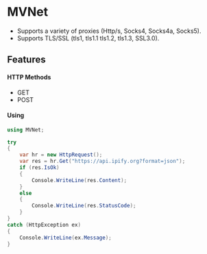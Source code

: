 # MVNet
- Supports a variety of proxies (Http/s, Socks4, Socks4a, Socks5).
- Supports TLS/SSL (tls1, tls1.1 tls1.2, tls1.3, SSL3.0).

## Features
#### HTTP Methods
- GET
- POST

#### Using
```csharp
using MVNet;

try
{
    var hr = new HttpRequest();
    var res = hr.Get("https://api.ipify.org?format=json");
    if (res.IsOk)
    {
        Console.WriteLine(res.Content);
    }
    else
    {
        Console.WriteLine(res.StatusCode);
    }
}
catch (HttpException ex)
{
    Console.WriteLine(ex.Message);
}
```
